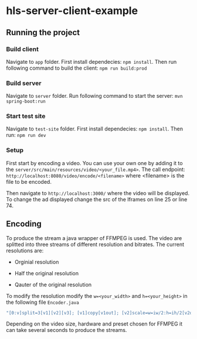 # hls-server-client-example

## Running the project

### Build client

Navigate to ```app``` folder.
First install dependecies:
```npm install```.
Then run following command to build the client:
```npm run build:prod```

### Build server

Navigate to ```server``` folder. Run following command to start the server:
```mvn spring-boot:run```

### Start test site

Navigate to ```test-site``` folder. First install dependecies:
```npm install```.
Then run:
```npm run dev```

### Setup

First start by encoding a video. You can use your own one by adding it to the ```server/src/main/resources/video/<your_file.mp4>```.
The call endpoint: ```http://localhost:8080/video/encode/<filename>``` where \<filename> is the file to be encoded.

Then navigate to ```http://localhost:3000/``` where the video will be displayed. To change the ad displayed change the src of the Iframes on line 25 or line 74.

## Encoding

To produce the stream a java wrapper of FFMPEG is used. The video are splitted into three streams of different resolution and bitrates. 
The current resolutions are:

- Orginial resolution

- Half the original resolution

- Qauter of the original resolution

To modify the resolution modify the ```w=<your_width>``` and ```h=<your_height>``` in the following file ```Encoder.java```

```java
"[0:v]split=3[v1][v2][v3]; [v1]copy[v1out]; [v2]scale=w=iw/2:h=ih/2[v2out ; [v3]scale=w=iw/4:h=ih/4[v3out]")
```

Depending on the video size, hardware and preset chosen for FFMPEG it can take several seconds to produce the streams.
